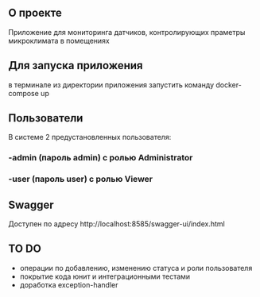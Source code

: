 ## О проекте
Приложение для мониторинга датчиков, контролирующих праметры микроклимата в помещениях

## Для запуска приложения
в терминале из директории приложения запустить команду docker-compose up

## Пользователи

В системе 2 предустановленных пользователя:
### -admin (пароль admin) c ролью Administrator
### -user (пароль user) c ролью Viewer

## Swagger

Доступен по адресу http://localhost:8585/swagger-ui/index.html


## TO DO
- операции по добавлению, изменению статуса и роли пользователя
- покрытие кода юнит и интеграционными тестами
- доработка exception-handler
